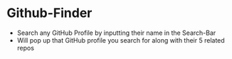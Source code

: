 # Github-Finder
- Search any GitHub Profile by inputting their name in the Search-Bar
- Will pop up that GitHub profile you search for along with their 5 related repos
